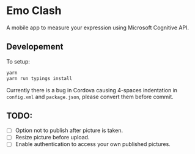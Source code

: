 # Emo Clash
A mobile app to measure your expression using Microsoft Cognitive API.

## Developement
To setup:
``` bash
yarn
yarn run typings install
```

Currently there is a bug in Cordova causing 4-spaces indentation in `config.xml` and `package.json`, please convert them before commit.

## TODO:
- [ ] Option not to publish after picture is taken.
- [ ] Resize picture before upload.
- [ ] Enable authentication to access your own published pictures.
